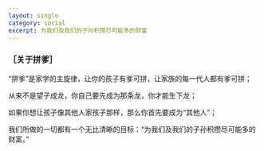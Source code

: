 ```yaml
---
layout: single
category: social
excerpt: 为我们及我们的子孙积攒尽可能多的财富
---  
```


### ［关于拼爹］

“拼爹”是家学的主旋律，让你的孩子有爹可拼，让家族的每一代人都有爹可拼；  

从来不是望子成龙，你自己要先成为那条龙，你才能生下龙；  

如果你想让孩子像其他人家孩子那样，那么你首先要成为“其他人”；  

我们所做的一切都有一个无比清晰的目标：“为我们及我们的子孙积攒尽可能多的财富。”

